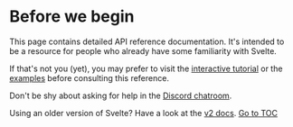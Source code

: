 
# Before we begin


This page contains detailed API reference documentation. It's intended to be a resource for people who already have some familiarity with Svelte.

If that's not you (yet), you may prefer to visit the [interactive tutorial](/tutorial) or the [examples](/examples) before consulting this reference.

Don't be shy about asking for help in the [Discord chatroom](https://svelte.dev/chat).

Using an older version of Svelte? Have a look at the [v2 docs](https://v2.svelte.dev).
<span style="float: footnote;"><a href="./index.html#toc">Go to TOC</a></span>
